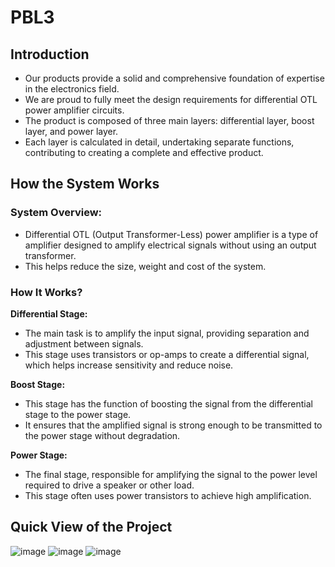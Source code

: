 # PBL3

## Introduction
- Our products provide a solid and comprehensive foundation of expertise in the electronics field.
- We are proud to fully meet the design requirements for differential OTL power amplifier circuits.
- The product is composed of three main layers: differential layer, boost layer, and power layer.
- Each layer is calculated in detail, undertaking separate functions, contributing to creating a complete and effective product.
## How the System Works
### System Overview:
- Differential OTL (Output Transformer-Less) power amplifier is a type of amplifier designed to amplify electrical signals without using an output transformer. 
- This helps reduce the size, weight and cost of the system.
### How It Works?
**Differential Stage:**
- The main task is to amplify the input signal, providing separation and adjustment between signals.
- This stage uses transistors or op-amps to create a differential signal, which helps increase sensitivity and reduce noise.
  
**Boost Stage:**
- This stage has the function of boosting the signal from the differential stage to the power stage.
- It ensures that the amplified signal is strong enough to be transmitted to the power stage without degradation.
  
**Power Stage:**
- The final stage, responsible for amplifying the signal to the power level required to drive a speaker or other load.
- This stage often uses power transistors to achieve high amplification.
## Quick View of the Project
![image]()
![image]()
![image]()

